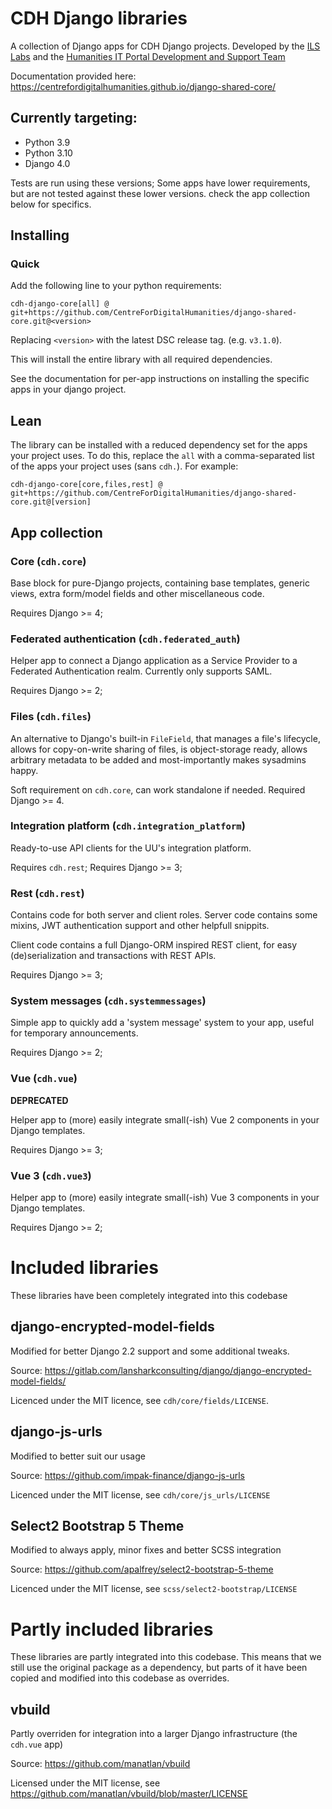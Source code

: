 # CDH Django libraries

A collection of Django apps for CDH Django projects. Developed by the 
[ILS Labs](https://github.com/UiL-OTS-labs) and the 
[Humanities IT Portal Development and Support Team](https://github.com/orgs/CentreForDigitalHumanities/teams/portal-development)

Documentation provided here: https://centrefordigitalhumanities.github.io/django-shared-core/

## Currently targeting:
- Python 3.9
- Python 3.10
- Django 4.0

Tests are run using these versions; Some apps have lower requirements, but are 
not tested against these lower versions. check the app collection below for
specifics.

## Installing

### Quick

Add the following line to your python requirements:

``cdh-django-core[all] @ git+https://github.com/CentreForDigitalHumanities/django-shared-core.git@<version>``

Replacing ``<version>`` with the latest DSC release tag. (e.g. ``v3.1.0``).

This will install the entire library with all required dependencies.

See the documentation for per-app instructions on installing the specific apps 
in your django project.

## Lean

The library can be installed with a reduced dependency set for the apps your
project uses. To do this, replace the ``all`` with a comma-separated list of
the apps your project uses (sans ``cdh.``). For example:

``cdh-django-core[core,files,rest] @ git+https://github.com/CentreForDigitalHumanities/django-shared-core.git@[version]``


## App collection

### Core (``cdh.core``)

Base block for pure-Django projects, containing base templates, generic views,
extra form/model fields and other miscellaneous code.

Requires Django >= 4;

### Federated authentication (``cdh.federated_auth``)

Helper app to connect a Django application as a Service Provider to a Federated
Authentication realm. Currently only supports SAML.

Requires Django >= 2;

### Files (``cdh.files``)

An alternative to Django's built-in `FileField`, that manages a file's 
lifecycle, allows for copy-on-write sharing of files, is object-storage ready,
allows arbitrary metadata to be added and most-importantly makes sysadmins 
happy.

Soft requirement on ``cdh.core``, can work standalone if needed.
Required Django >= 4.

### Integration platform (``cdh.integration_platform``)

Ready-to-use API clients for the UU's integration platform.

Requires ``cdh.rest``;
Requires Django >= 3;

### Rest (``cdh.rest``)

Contains code for both server and client roles. Server code contains some mixins,
JWT authentication support and other helpfull snippits.

Client code contains a full Django-ORM inspired REST client, for easy
(de)serialization and transactions with REST APIs.

Requires Django >= 3;

### System messages (``cdh.systemmessages``)

Simple app to quickly add a 'system message' system to your app, useful for
temporary announcements. 

Requires Django >= 2;

### Vue (``cdh.vue``)

**DEPRECATED**

Helper app to (more) easily integrate small(-ish) Vue 2 components in your Django
templates.

Requires Django >= 3;

### Vue 3 (``cdh.vue3``)

Helper app to (more) easily integrate small(-ish) Vue 3 components in your Django
templates.

Requires Django >= 2;

# Included libraries
These libraries have been completely integrated into this codebase

## django-encrypted-model-fields 
Modified for better Django 2.2 support and some additional tweaks.

Source: https://gitlab.com/lansharkconsulting/django/django-encrypted-model-fields/

Licenced under the MIT licence, see `cdh/core/fields/LICENSE`.

## django-js-urls
Modified to better suit our usage

Source: https://github.com/impak-finance/django-js-urls

Licenced under the MIT license, see `cdh/core/js_urls/LICENSE`

## Select2 Bootstrap 5 Theme
Modified to always apply, minor fixes and better SCSS integration

Source: https://github.com/apalfrey/select2-bootstrap-5-theme

Licenced under the MIT license, see `scss/select2-bootstrap/LICENSE`

# Partly included libraries
These libraries are partly integrated into this codebase. 
This means that we still use the original package as a dependency, but parts of it have been copied and 
modified into this codebase as overrides. 

## vbuild
Partly overriden for integration into a larger Django infrastructure (the ``cdh.vue`` app)

Source: https://github.com/manatlan/vbuild

Licensed under the MIT license, see https://github.com/manatlan/vbuild/blob/master/LICENSE
